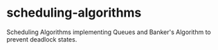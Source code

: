 # scheduling-algorithms
Scheduling Algorithms implementing Queues and Banker's Algorithm to prevent deadlock states.
